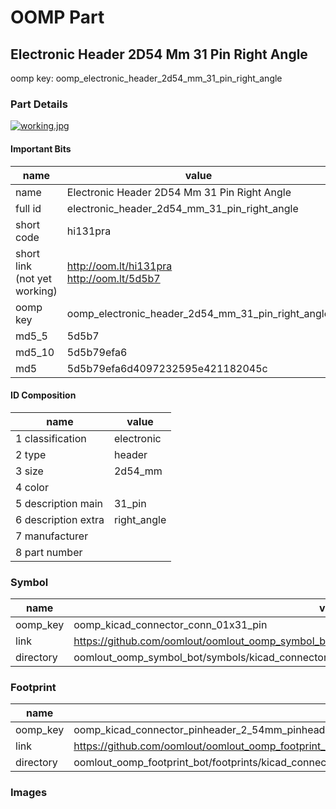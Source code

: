 # OOMP Part  
## Electronic Header 2D54 Mm 31 Pin Right Angle  
  
oomp key: oomp_electronic_header_2d54_mm_31_pin_right_angle  
  
### Part Details  
  
[![working.jpg](working_600.jpg)](working.jpg)  
  
#### Important Bits  
| name | value | 
| --- | --- | 
| name | Electronic Header 2D54 Mm 31 Pin Right Angle | 
| full id | electronic_header_2d54_mm_31_pin_right_angle | 
| short code | hi131pra | 
| short link<br>(not yet working) | http://oom.lt/hi131pra<br>http://oom.lt/5d5b7 | 
| oomp key | oomp_electronic_header_2d54_mm_31_pin_right_angle | 
| md5_5 | 5d5b7 | 
| md5_10 | 5d5b79efa6 | 
| md5 | 5d5b79efa6d4097232595e421182045c | 
#### ID Composition  
| name | value | 
| --- | --- | 
| 1 classification | electronic | 
| 2 type | header | 
| 3 size | 2d54_mm | 
| 4 color |  | 
| 5 description main | 31_pin | 
| 6 description extra | right_angle | 
| 7 manufacturer |  | 
| 8 part number |  | 
### Symbol  
| name | value | 
| --- | --- | 
| oomp_key | oomp_kicad_connector_conn_01x31_pin | 
| link | https://github.com/oomlout/oomlout_oomp_symbol_bot/tree/main/symbols/kicad_connector_conn_01x31_pin | 
| directory | oomlout_oomp_symbol_bot/symbols/kicad_connector_conn_01x31_pin//working/working.kicad_sym | 
### Footprint  
| name | value | 
| --- | --- | 
| oomp_key | oomp_kicad_connector_pinheader_2_54mm_pinheader_1x31_p2_54mm_vertical | 
| link | https://github.com/oomlout/oomlout_oomp_footprint_bot/tree/main/foootprntss/kicad_connector_pinheader_2_54mm_pinheader_1x31_p2_54mm_vertical | 
| directory | oomlout_oomp_footprint_bot/footprints/kicad_connector_pinheader_2_54mm_pinheader_1x31_p2_54mm_vertical//working/working.kicad_mod | 
### Images  
